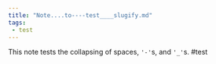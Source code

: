 ```yaml
---
title: "Note....to----test____slugify.md"
tags:
 - test
---
```

This note tests the collapsing of spaces, `'-'`s, and `'_'`s.
#test
<!-- Modified 2024-03-23:19:16:54 -->
